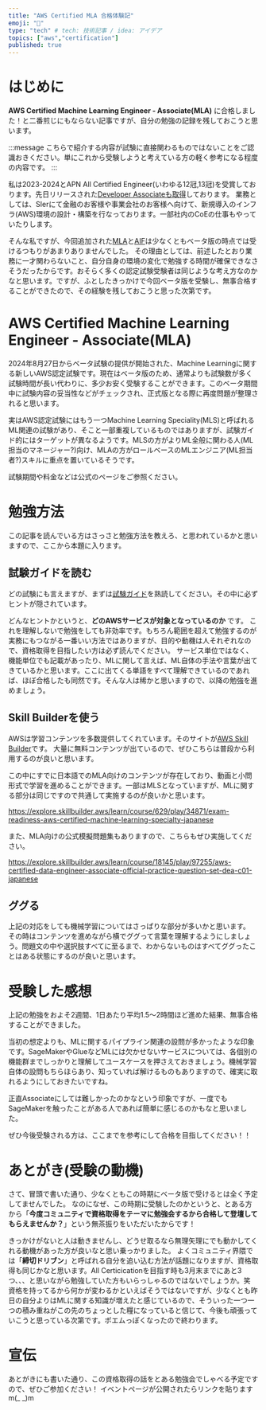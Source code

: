 ```yaml
---
title: "AWS Certified MLA 合格体験記"
emoji: "🙌"
type: "tech" # tech: 技術記事 / idea: アイデア
topics: ["aws","certification"]
published: true
---
```


# はじめに
**AWS Certified Machine Learning Engineer - Associate(MLA)** に合格しました！と二番煎じにもならない記事ですが、自分の勉強の記録を残しておこうと思います。

:::message
こちらで紹介する内容が試験に直接関わるものではないことをご認識おきください。単にこれから受験しようと考えている方の軽く参考になる程度の内容です。
:::

私は2023-2024とAPN All Certified Engineer(いわゆる12冠,13冠)を受賞しております。先日リリースされた[Developer Associateも取得](https://zenn.dev/nnydtmg/articles/aws-certification-dea)しております。
業務としては、SIerにて金融のお客様や事業会社のお客様へ向けて、新規導入のインフラ(AWS)環境の設計・構築を行なっております。一部社内のCoEの仕事もやっていたりします。

そんな私ですが、今回追加された[MLA](https://aws.amazon.com/jp/certification/certified-machine-learning-engineer-associate/)と[AIF](https://aws.amazon.com/jp/certification/certified-ai-practitioner/?ch=sec&sec=rmg&d=1)は少なくともベータ版の時点では受けるつもりがあまりありませんでした。
その理由としては、前述したとおり業務に一才関わらないこと、自分自身の環境の変化で勉強する時間が確保できなさそうだったからです。おそらく多くの認定試験受験者は同じような考え方なのかなと思います。ですが、ふとしたきっかけで今回ベータ版を受験し、無事合格することができたので、その経験を残しておこうと思った次第です。


# AWS Certified Machine Learning Engineer - Associate(MLA)
2024年8月27日からベータ試験の提供が開始された、Machine Learningに関する新しいAWS認定試験です。現在はベータ版のため、通常よりも試験数が多く試験時間が長い代わりに、多少お安く受験することができます。このベータ期間中に試験内容の妥当性などがチェックされ、正式版となる際に再度問題が整理されると思います。

実はAWS認定試験にはもう一つMachine Learning Speciality(MLS)と呼ばれるML関連の試験があり、そこと一部重複しているものではありますが、試験ガイド的にはターゲットが異なるようです。MLSの方がよりML全般に関わる人(ML担当のマネージャー?)向け、MLAの方がロールベースのMLエンジニア(ML担当者?)スキルに重点を置いているそうです。

試験期間や料金などは公式のページをご参照ください。

# 勉強方法
この記事を読んでいる方はさっさと勉強方法を教えろ、と思われているかと思いますので、ここから本題に入ります。

## 試験ガイドを読む
どの試験にも言えますが、まずは[試験ガイド](https://d1.awsstatic.com/ja_JP/training-and-certification/docs-machine-learning-engineer-associate/AWS-Certified-Machine-Learning-Engineer-Associate_Exam-Guide.pdf)を熟読してください。その中に必ずヒントが隠されています。

どんなヒントかというと、**どのAWSサービスが対象となっているのか** です。
これを理解しないで勉強をしても非効率です。もちろん範囲を超えて勉強するのが実務にもつながる一番いい方法ではありますが、目的や動機は人それぞれなので、資格取得を目指したい方は必ず読んでください。
サービス単位ではなく、機能単位でも記載があったり、MLに関して言えば、ML自体の手法や言葉が出てきているかと思います。ここに出てくる単語をすべて理解できているのであれば、ほぼ合格したも同然です。そんな人は稀かと思いますので、以降の勉強を進めましょう。


## Skill Builderを使う
AWSは学習コンテンツを多数提供してくれています。そのサイトが[AWS Skill Builder](https://explore.skillbuilder.aws/learn/home)です。
大量に無料コンテンツが出ているので、ぜひこちらは普段から利用するのが良いと思います。

この中にすでに日本語でのMLA向けのコンテンツが存在しており、動画と小問形式で学習を進めることができます。一部はMLSとなっていますが、MLに関する部分は同じですので共通して実施するのが良いかと思います。

https://explore.skillbuilder.aws/learn/course/629/play/34871/exam-readiness-aws-certified-machine-learning-specialty-japanese

また、MLA向けの公式模擬問題集もありますので、こちらもぜひ実施してください。

https://explore.skillbuilder.aws/learn/course/18145/play/97255/aws-certified-data-engineer-associate-official-practice-question-set-dea-c01-japanese


## ググる
上記の対応をしても機械学習についてはさっぱりな部分が多いかと思います。
その時はコンテンツを進めながら横でググって言葉を理解するようにしましょう。問題文の中や選択肢すべてに至るまで、わからないものはすべてググったことはある状態にするのが良いと思います。


# 受験した感想
上記の勉強をおよそ2週間、1日あたり平均1.5〜2時間ほど進めた結果、無事合格することができました。

当初の想定よりも、MLに関するパイプライン関連の設問が多かったような印象です。SageMakerやGlueなどMLには欠かせないサービスについては、各個別の機能群までしっかりと理解してユースケースを押さえておきましょう。機械学習自体の設問もちらほらあり、知っていれば解けるものもありますので、確実に取れるようにしておきたいですね。

正直Associateにしては難しかったのかなという印象ですが、一度でもSageMakerを触ったことがある人であれば簡単に感じるのかもなと思いました。

ぜひ今後受験される方は、ここまでを参考にして合格を目指してください！！


# あとがき(受験の動機)
さて、冒頭で書いた通り、少なくともこの時期にベータ版で受けるとは全く予定してませんでした。
なのになぜ、この時期に受験したのかというと、とある方から「**今度コミュニティで資格取得をテーマに勉強会するから合格して登壇してもらえませんか？**」という無茶振りをいただいたからです！

きっかけがないと人は動きませんし、どうせ取るなら無理矢理にでも動かしてくれる動機があった方が良いなと思い乗っかりました。
よくコミュニティ界隈では「**締切ドリブン**」と呼ばれる自分を追い込む方法が話題になりますが、資格取得も同じかなと思います。All Certicicationを目指す時も3月末までにあと3つ、、、と思いながら勉強していた方もいらっしゃるのではないでしょうか。笑
資格を持ってるから何かが変わるかといえばそうではないですが、少なくとも昨日の自分よりはMLに関する知識が増えたと感じているので、そういった一つ一つの積み重ねがこの先のちょっとした糧になっていると信じて、今後も頑張っていこうと思っている次第です。ポエムっぽくなったので終わります。


# 宣伝
あとがきにも書いた通り、この資格取得の話をとある勉強会でしゃべる予定ですので、ぜひご参加ください！
イベントページが公開されたらリンクを貼りますm(_ _)m
